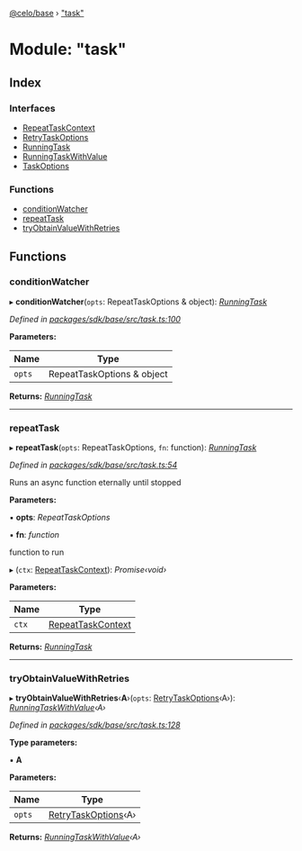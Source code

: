 [@celo/base](../README.md) › ["task"](_task_.md)

# Module: "task"

## Index

### Interfaces

* [RepeatTaskContext](../interfaces/_task_.repeattaskcontext.md)
* [RetryTaskOptions](../interfaces/_task_.retrytaskoptions.md)
* [RunningTask](../interfaces/_task_.runningtask.md)
* [RunningTaskWithValue](../interfaces/_task_.runningtaskwithvalue.md)
* [TaskOptions](../interfaces/_task_.taskoptions.md)

### Functions

* [conditionWatcher](_task_.md#conditionwatcher)
* [repeatTask](_task_.md#repeattask)
* [tryObtainValueWithRetries](_task_.md#tryobtainvaluewithretries)

## Functions

###  conditionWatcher

▸ **conditionWatcher**(`opts`: RepeatTaskOptions & object): *[RunningTask](../interfaces/_task_.runningtask.md)*

*Defined in [packages/sdk/base/src/task.ts:100](https://github.com/celo-org/celo-monorepo/blob/master/packages/sdk/base/src/task.ts#L100)*

**Parameters:**

Name | Type |
------ | ------ |
`opts` | RepeatTaskOptions & object |

**Returns:** *[RunningTask](../interfaces/_task_.runningtask.md)*

___

###  repeatTask

▸ **repeatTask**(`opts`: RepeatTaskOptions, `fn`: function): *[RunningTask](../interfaces/_task_.runningtask.md)*

*Defined in [packages/sdk/base/src/task.ts:54](https://github.com/celo-org/celo-monorepo/blob/master/packages/sdk/base/src/task.ts#L54)*

Runs an async function eternally until stopped

**Parameters:**

▪ **opts**: *RepeatTaskOptions*

▪ **fn**: *function*

function to run

▸ (`ctx`: [RepeatTaskContext](../interfaces/_task_.repeattaskcontext.md)): *Promise‹void›*

**Parameters:**

Name | Type |
------ | ------ |
`ctx` | [RepeatTaskContext](../interfaces/_task_.repeattaskcontext.md) |

**Returns:** *[RunningTask](../interfaces/_task_.runningtask.md)*

___

###  tryObtainValueWithRetries

▸ **tryObtainValueWithRetries**‹**A**›(`opts`: [RetryTaskOptions](../interfaces/_task_.retrytaskoptions.md)‹A›): *[RunningTaskWithValue](../interfaces/_task_.runningtaskwithvalue.md)‹A›*

*Defined in [packages/sdk/base/src/task.ts:128](https://github.com/celo-org/celo-monorepo/blob/master/packages/sdk/base/src/task.ts#L128)*

**Type parameters:**

▪ **A**

**Parameters:**

Name | Type |
------ | ------ |
`opts` | [RetryTaskOptions](../interfaces/_task_.retrytaskoptions.md)‹A› |

**Returns:** *[RunningTaskWithValue](../interfaces/_task_.runningtaskwithvalue.md)‹A›*
